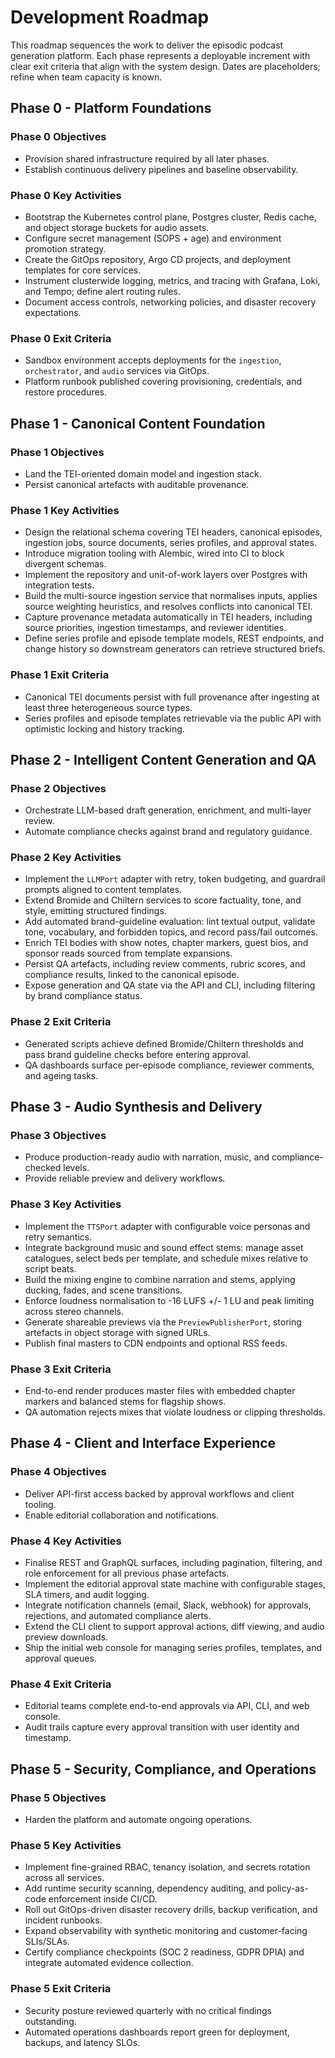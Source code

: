 # Development Roadmap

This roadmap sequences the work to deliver the episodic podcast generation
platform. Each phase represents a deployable increment with clear exit criteria
that align with the system design. Dates are placeholders; refine when team
capacity is known.

## Phase 0 - Platform Foundations

### Phase 0 Objectives

- Provision shared infrastructure required by all later phases.
- Establish continuous delivery pipelines and baseline observability.

### Phase 0 Key Activities

- Bootstrap the Kubernetes control plane, Postgres cluster, Redis cache, and
  object storage buckets for audio assets.
- Configure secret management (SOPS + age) and environment promotion strategy.
- Create the GitOps repository, Argo CD projects, and deployment templates for
  core services.
- Instrument clusterwide logging, metrics, and tracing with Grafana, Loki, and
  Tempo; define alert routing rules.
- Document access controls, networking policies, and disaster recovery
  expectations.

### Phase 0 Exit Criteria

- Sandbox environment accepts deployments for the `ingestion`, `orchestrator`,
  and `audio` services via GitOps.
- Platform runbook published covering provisioning, credentials, and restore
  procedures.

## Phase 1 - Canonical Content Foundation

### Phase 1 Objectives

- Land the TEI-oriented domain model and ingestion stack.
- Persist canonical artefacts with auditable provenance.

### Phase 1 Key Activities

- Design the relational schema covering TEI headers, canonical episodes,
  ingestion jobs, source documents, series profiles, and approval states.
- Introduce migration tooling with Alembic, wired into CI to block divergent
  schemas.
- Implement the repository and unit-of-work layers over Postgres with
  integration tests.
- Build the multi-source ingestion service that normalises inputs, applies
  source weighting heuristics, and resolves conflicts into canonical TEI.
- Capture provenance metadata automatically in TEI headers, including source
  priorities, ingestion timestamps, and reviewer identities.
- Define series profile and episode template models, REST endpoints, and change
  history so downstream generators can retrieve structured briefs.

### Phase 1 Exit Criteria

- Canonical TEI documents persist with full provenance after ingesting at least
  three heterogeneous source types.
- Series profiles and episode templates retrievable via the public API with
  optimistic locking and history tracking.

## Phase 2 - Intelligent Content Generation and QA

### Phase 2 Objectives

- Orchestrate LLM-based draft generation, enrichment, and multi-layer review.
- Automate compliance checks against brand and regulatory guidance.

### Phase 2 Key Activities

- Implement the `LLMPort` adapter with retry, token budgeting, and guardrail
  prompts aligned to content templates.
- Extend Bromide and Chiltern services to score factuality, tone, and style,
  emitting structured findings.
- Add automated brand-guideline evaluation: lint textual output, validate tone,
  vocabulary, and forbidden topics, and record pass/fail outcomes.
- Enrich TEI bodies with show notes, chapter markers, guest bios, and sponsor
  reads sourced from template expansions.
- Persist QA artefacts, including review comments, rubric scores, and
  compliance results, linked to the canonical episode.
- Expose generation and QA state via the API and CLI, including filtering by
  brand compliance status.

### Phase 2 Exit Criteria

- Generated scripts achieve defined Bromide/Chiltern thresholds and pass brand
  guideline checks before entering approval.
- QA dashboards surface per-episode compliance, reviewer comments, and ageing
  tasks.

## Phase 3 - Audio Synthesis and Delivery

### Phase 3 Objectives

- Produce production-ready audio with narration, music, and compliance-checked
  levels.
- Provide reliable preview and delivery workflows.

### Phase 3 Key Activities

- Implement the `TTSPort` adapter with configurable voice personas and retry
  semantics.
- Integrate background music and sound effect stems: manage asset catalogues,
  select beds per template, and schedule mixes relative to script beats.
- Build the mixing engine to combine narration and stems, applying ducking,
  fades, and scene transitions.
- Enforce loudness normalisation to -16 LUFS +/- 1 LU and peak limiting across
  stereo channels.
- Generate shareable previews via the `PreviewPublisherPort`, storing artefacts
  in object storage with signed URLs.
- Publish final masters to CDN endpoints and optional RSS feeds.

### Phase 3 Exit Criteria

- End-to-end render produces master files with embedded chapter markers and
  balanced stems for flagship shows.
- QA automation rejects mixes that violate loudness or clipping thresholds.

## Phase 4 - Client and Interface Experience

### Phase 4 Objectives

- Deliver API-first access backed by approval workflows and client tooling.
- Enable editorial collaboration and notifications.

### Phase 4 Key Activities

- Finalise REST and GraphQL surfaces, including pagination, filtering, and role
  enforcement for all previous phase artefacts.
- Implement the editorial approval state machine with configurable stages,
  SLA timers, and audit logging.
- Integrate notification channels (email, Slack, webhook) for approvals,
  rejections, and automated compliance alerts.
- Extend the CLI client to support approval actions, diff viewing, and audio
  preview downloads.
- Ship the initial web console for managing series profiles, templates, and
  approval queues.

### Phase 4 Exit Criteria

- Editorial teams complete end-to-end approvals via API, CLI, and web console.
- Audit trails capture every approval transition with user identity and
  timestamp.

## Phase 5 - Security, Compliance, and Operations

### Phase 5 Objectives

- Harden the platform and automate ongoing operations.

### Phase 5 Key Activities

- Implement fine-grained RBAC, tenancy isolation, and secrets rotation across
  all services.
- Add runtime security scanning, dependency auditing, and policy-as-code
  enforcement inside CI/CD.
- Roll out GitOps-driven disaster recovery drills, backup verification, and
  incident runbooks.
- Expand observability with synthetic monitoring and customer-facing SLIs/SLAs.
- Certify compliance checkpoints (SOC 2 readiness, GDPR DPIA) and integrate
  automated evidence collection.

### Phase 5 Exit Criteria

- Security posture reviewed quarterly with no critical findings outstanding.
- Automated operations dashboards report green for deployment, backups, and
  latency SLOs.
